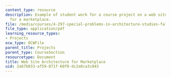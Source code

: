 ```yaml
---
content_type: resource
description: Example of student work for a course project on a web site architecture
  for a marketplace.
file: /media/courses/4-297-special-problems-in-architecture-studies-fall-2000/2a67b033af59871f60f8dc2a6ca3c843_LinBu.pdf
file_type: application/pdf
learning_resource_types:
- Projects
ocw_type: OCWFile
parent_title: Projects
parent_type: CourseSection
resourcetype: Document
title: Web Site Architecture for Marketplace
uid: 2a67b033-af59-871f-60f8-dc2a6ca3c843
---
```

